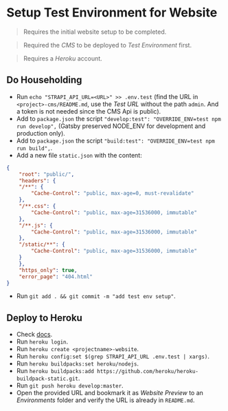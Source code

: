 # Setup Test Environment for Website

> Requires the initial website setup to be completed.

> Required the *CMS* to be deployed to *Test Environment* first.

> Requires a *Heroku* account.

## Do Householding

- Run `echo "STRAPI_API_URL=<URL>" >> .env.test` (find the URL in `<project>-cms/README.md`, use the *Test URL* without the path `admin`. And a token is not needed since the CMS Api is public).
- Add to `package.json` the script `"develop:test": "OVERRIDE_ENV=test npm run develop",` (Gatsby preserved NODE_ENV for development and production only).
- Add to `package.json` the script `"build:test": "OVERRIDE_ENV=test npm run build",`.
- Add a new file `static.json` with the content:
```json
{
    "root": "public/",
    "headers": {
    "/**": {
        "Cache-Control": "public, max-age=0, must-revalidate"
    },
    "/**.css": {
        "Cache-Control": "public, max-age=31536000, immutable"
    },
    "/**.js": {
        "Cache-Control": "public, max-age=31536000, immutable"
    },
    "/static/**": {
        "Cache-Control": "public, max-age=31536000, immutable"
    }
    },
    "https_only": true,
    "error_page": "404.html"
}
```
- Run `git add . && git commit -m "add test env setup"`.

## Deploy to Heroku

- Check [docs](https://www.gatsbyjs.org/docs/deploying-to-heroku/).
- Run `heroku login`.
- Run `heroku create <projectname>-website`.
- Run `heroku config:set $(grep STRAPI_API_URL .env.test | xargs)`.
- Run `heroku buildpacks:set heroku/nodejs`.
- Run `heroku buildpacks:add https://github.com/heroku/heroku-buildpack-static.git`.
- Run `git push heroku develop:master`.
- Open the provided URL and bookmark it as *Website Preview* to an *Environments* folder and verify the URL is already in `README.md`.
